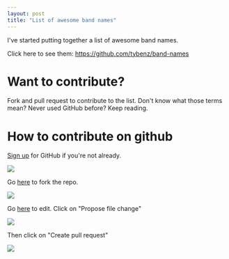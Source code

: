 ```yaml
---
layout: post
title: "List of awesome band names"
---
```


I've started putting together a list of awesome band names.

Click here to see them: <https://github.com/tybenz/band-names>

# Want to contribute?

Fork and pull request to contribute to the list. Don't know what those terms
mean? Never used GitHub before? Keep reading.

# How to contribute on github

[Sign up](https://github.com/join) for GitHub if you're not already.

![](http://awes0.me/mr-join.png)

Go [here](https://github.com/tybenz/band-names/fork) to fork the repo.

![](http://awes0.me/mr-fork.png)

Go [here](https://github.com/tybenz/band-names/edit/master/README.md) to edit.
Click on "Propose file change"

![](http://awes0.me/mr-edit.png)

Then click on "Create pull request"

![](http://awes0.me/mr-pull-request.png)
